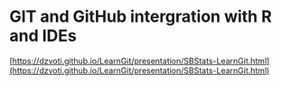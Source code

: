 # GIT and GitHub intergration with R and IDEs 
[https://dzvoti.github.io/LearnGit/presentation/SBStats-LearnGit.html](https://dzvoti.github.io/LearnGit/presentation/SBStats-LearnGit.html)
